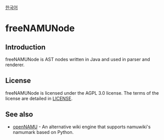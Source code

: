 [한국어](./README_ko.md)
# freeNAMUNode

## Introduction
freeNAMUNode is AST nodes written in Java and used in parser and renderer.

## License
freeNAMUNode is licensed under the AGPL 3.0 license. The terms of the license are detailed in [LICENSE](./LICENSE).

## See also
* [openNAMU](https://github.com/openNAMU/openNAMU) - An alternative wiki engine that supports namuwiki's namumark based on Python.
